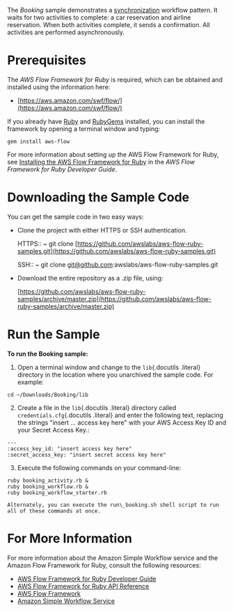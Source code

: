 The *Booking* sample demonstrates a
[synchronization](http://docs.aws.amazon.com/amazonswf/latest/awsrbflowguide/programming-workflow-patterns.html#programming-workflow-patterns-synchronization)
workflow pattern. It waits for two activities to complete: a car
reservation and airline reservation. When both activities complete, it
sends a confirmation. All activities are performed asynchronously.

Prerequisites
=============

The *AWS Flow Framework for Ruby* is required, which can be obtained and
installed using the information here:

-   [https://aws.amazon.com/swf/flow/](https://aws.amazon.com/swf/flow/)

If you already have [Ruby](https://www.ruby-lang.org/) and
[RubyGems](http://rubygems.org/) installed, you can install the
framework by opening a terminal window and typing:

~~~~ {.literal-block}
gem install aws-flow
~~~~

For more information about setting up the AWS Flow Framework for Ruby,
see [Installing the AWS Flow Framework for
Ruby](http://docs.aws.amazon.com/amazonswf/latest/awsrbflowguide/installing.html)
in the *AWS Flow Framework for Ruby Developer Guide*.

Downloading the Sample Code
===========================

You can get the sample code in two easy ways:

-   Clone the project with either HTTPS or SSH authentication.

    HTTPS::
      ~ git clone
        [https://github.com/awslabs/aws-flow-ruby-samples.git](https://github.com/awslabs/aws-flow-ruby-samples.git)

    SSH::
      ~ git clone
        [git@github.com](mailto:git@github.com):awslabs/aws-flow-ruby-samples.git

-   Download the entire repository as a .zip file, using:

    [https://github.com/awslabs/aws-flow-ruby-samples/archive/master.zip](https://github.com/awslabs/aws-flow-ruby-samples/archive/master.zip)

Run the Sample
==============

**To run the Booking sample:**

1.  Open a terminal window and change to the `lib`{.docutils .literal}
    directory in the location where you unarchived the sample code. For
    example:

~~~~ {.literal-block}
cd ~/Downloads/Booking/lib
~~~~

2.  Create a file in the `lib`{.docutils .literal} directory called
    `credentials.cfg`{.docutils .literal} and enter the following text,
    replacing the strings "insert ... access key here" with your AWS
    Access Key ID and your Secret Access Key.:

~~~~ {.literal-block}
---
:access_key_id: "insert access key here"
:secret_access_key: "insert secret access key here"
~~~~

3.  Execute the following commands on your command-line:

~~~~ {.literal-block}
ruby booking_activity.rb &
ruby booking_workflow.rb &
ruby booking_workflow_starter.rb
~~~~

    Alternately, you can execute the run\_booking.sh shell script to run
    all of these commands at once.

For More Information
====================

For more information about the Amazon Simple Workflow service and the
Amazon Flow Framework for Ruby, consult the following resources:

-   [AWS Flow Framework for Ruby Developer
    Guide](http://docs.aws.amazon.com/amazonswf/latest/awsrbflowguide/)
-   [AWS Flow Framework for Ruby API
    Reference](https://docs.aws.amazon.com/amazonswf/latest/awsrbflowapi/)
-   [AWS Flow Framework](http://aws.amazon.com/swf/flow/)
-   [Amazon Simple Workflow Service](http://aws.amazon.com/swf/)

